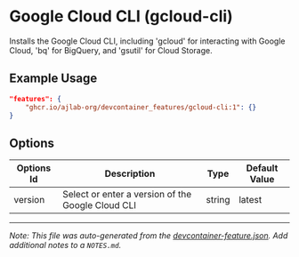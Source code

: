 
# Google Cloud CLI (gcloud-cli)

Installs the Google Cloud CLI, including 'gcloud' for interacting with Google Cloud, 'bq' for BigQuery, and 'gsutil' for Cloud Storage.

## Example Usage

```json
"features": {
    "ghcr.io/ajlab-org/devcontainer_features/gcloud-cli:1": {}
}
```

## Options

| Options Id | Description | Type | Default Value |
|-----|-----|-----|-----|
| version | Select or enter a version of the Google Cloud CLI | string | latest |



---

_Note: This file was auto-generated from the [devcontainer-feature.json](https://github.com/ajlab-org/devcontainer_features/blob/main/src/gcloud-cli/devcontainer-feature.json).  Add additional notes to a `NOTES.md`._
